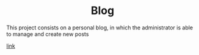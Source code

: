 <h1 align="center">Blog</h1>

<p>This project consists on a personal blog, in which the administrator is able to manage and create new posts<p>
<a href="">link</a>
